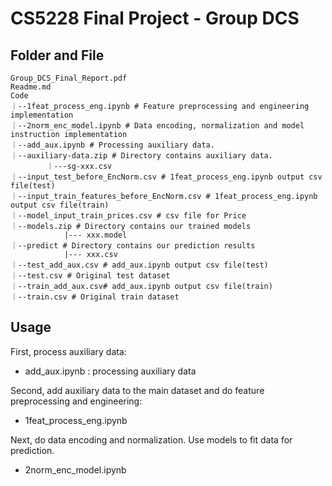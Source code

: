 # CS5228 Final Project - Group DCS

## Folder and File

```shell
Group_DCS_Final_Report.pdf
Readme.md
Code
｜--1feat_process_eng.ipynb # Feature preprocessing and engineering implementation
｜--2norm_enc_model.ipynb # Data encoding, normalization and model instruction implementation
｜--add_aux.ipynb # Processing auxiliary data.
｜--auxiliary-data.zip # Directory contains auxiliary data.
		｜---sg-xxx.csv
｜--input_test_before_EncNorm.csv # 1feat_process_eng.ipynb output csv file(test)
｜--input_train_features_before_EncNorm.csv # 1feat_process_eng.ipynb output csv file(train) 
｜--model_input_train_prices.csv # csv file for Price 
｜--models.zip # Directory contains our trained models
			|--- xxx.model
｜--predict # Directory contains our prediction results
			|--- xxx.csv
｜--test_add_aux.csv # add_aux.ipynb output csv file(test)
｜--test.csv # Original test dataset
｜--train_add_aux.csv# add_aux.ipynb output csv file(train) 
｜--train.csv # Original train dataset
```



## Usage

First, process auxiliary data:

- add_aux.ipynb : processing auxiliary data

Second, add auxiliary data to the main dataset and do feature preprocessing and engineering:

- 1feat_process_eng.ipynb 

Next, do data encoding and normalization. Use models to fit data for prediction.

- 2norm_enc_model.ipynb

